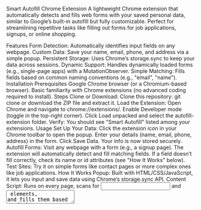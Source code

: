 Smart Autofill Chrome Extension
A lightweight Chrome extension that automatically detects and fills web forms with your saved personal data, similar to Google’s built-in autofill but fully customizable. Perfect for streamlining repetitive tasks like filling out forms for job applications, signups, or online shopping.

Features
Form Detection: Automatically identifies input fields on any webpage.
Custom Data: Save your name, email, phone, and address via a simple popup.
Persistent Storage: Uses Chrome’s storage.sync to keep your data across sessions.
Dynamic Support: Handles dynamically loaded forms (e.g., single-page apps) with a MutationObserver.
Simple Matching: Fills fields based on common naming conventions (e.g., "email", "name").
Installation
Prerequisites
Google Chrome browser (or a Chromium-based browser).
Basic familiarity with Chrome extensions (no advanced coding required to install).
Steps
Clone or Download:
Clone this repository: git clone <repository-url> or download the ZIP file and extract it.
Load the Extension:
Open Chrome and navigate to chrome://extensions/.
Enable Developer mode (toggle in the top-right corner).
Click Load unpacked and select the autofill-extension folder.
Verify:
You should see "Smart Autofill" listed among your extensions.
Usage
Set Up Your Data:
Click the extension icon in your Chrome toolbar to open the popup.
Enter your details (name, email, phone, address) in the form.
Click Save Data. Your info is now stored securely.
Autofill Forms:
Visit any webpage with a form (e.g., a signup page).
The extension will automatically detect and fill matching fields.
If a field doesn’t fill correctly, check its name or id attributes (see "How It Works" below).
Test Sites:
Try it on simple forms like contact pages or more complex ones like job applications.
How It Works
Popup: Built with HTML/CSS/JavaScript, it lets you input and save data using Chrome’s storage.sync API.
Content Script: Runs on every page, scans for <input> and <textarea> elements, and fills them based on field names/IDs.
Matching Logic: Uses simple keyword checks (e.g., "email" or "phone" in the field’s name or id). Case-insensitive.
Dynamic Forms: A MutationObserver watches for new fields added after page load.
Project Structure
text

Collapse

Wrap

Copy
autofill-extension/
├── manifest.json       # Extension configuration
├── content.js          # Script to detect and fill forms
├── popup.html          # Popup UI for entering data
├── popup.js            # Logic for saving/loading data
├── popup.css           # Styling for the popup
└── README.md           # This file
Limitations
Basic Matching: Only fills fields with obvious names (e.g., "name", "email"). May miss obscure or custom field names.
No Validation: Doesn’t check if the data fits (e.g., phone format).
Icons Missing: You’ll need to add icon16.png, icon48.png, and icon128.png to the folder for a polished look.
Future Enhancements
Smarter Matching: Add a synonym dictionary or lightweight NLP for better field recognition.
Toggle Switch: Include an on/off button in the popup.
More Fields: Expand to support city, zip code, etc.
Field Validation: Ensure data matches expected formats (e.g., email regex).
Contributing
Feel free to fork this project, submit pull requests, or report issues! Suggestions for improving the matching logic or UI are welcome.

Troubleshooting
Form Not Filling: Check the field’s name or id in the page’s HTML (right-click > Inspect). Update content.js if needed.
Data Not Saving: Ensure Chrome’s sync is enabled and you have storage permissions.
Errors: Open Chrome’s console (Ctrl+Shift+J) on a webpage or popup to debug.
License
This project is open-source under the . Use it, modify it, share it—enjoy!

Credits
Built with ❤️ by [Your Name] with help from Grok (xAI).
